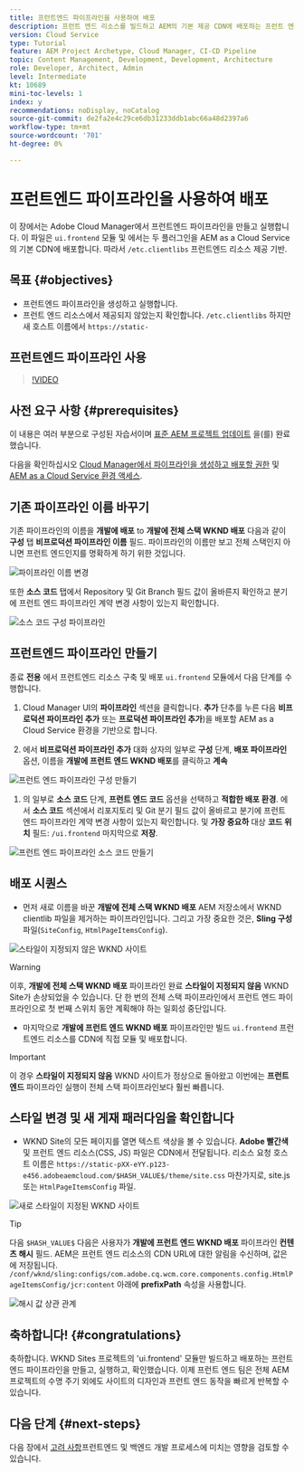 ```yaml
---
title: 프런트엔드 파이프라인을 사용하여 배포
description: 프런트 엔드 리소스를 빌드하고 AEM의 기본 제공 CDN에 배포하는 프런트 엔드 파이프라인을 만들고 실행하는 방법을 as a Cloud Service으로 알아봅니다.
version: Cloud Service
type: Tutorial
feature: AEM Project Archetype, Cloud Manager, CI-CD Pipeline
topic: Content Management, Development, Development, Architecture
role: Developer, Architect, Admin
level: Intermediate
kt: 10689
mini-toc-levels: 1
index: y
recommendations: noDisplay, noCatalog
source-git-commit: de2fa2e4c29ce6db31233ddb1abc66a48d2397a6
workflow-type: tm+mt
source-wordcount: '701'
ht-degree: 0%

---
```



# 프런트엔드 파이프라인을 사용하여 배포

이 장에서는 Adobe Cloud Manager에서 프런트엔드 파이프라인을 만들고 실행합니다. 이 파일은 `ui.frontend` 모듈 및 에서는 두 플러그인을 AEM as a Cloud Service의 기본 CDN에 배포합니다. 따라서  `/etc.clientlibs` 프런트엔드 리소스 제공 기반.


## 목표 {#objectives}

* 프런트엔드 파이프라인을 생성하고 실행합니다.
* 프런트 엔드 리소스에서 제공되지 않았는지 확인합니다. `/etc.clientlibs` 하지만 새 호스트 이름에서 `https://static-`

## 프런트엔드 파이프라인 사용

>[!VIDEO](https://video.tv.adobe.com/v/3409420/)

## 사전 요구 사항 {#prerequisites}

이 내용은 여러 부분으로 구성된 자습서이며 [표준 AEM 프로젝트 업데이트](./update-project.md) 을(를) 완료했습니다.

다음을 확인하십시오 [Cloud Manager에서 파이프라인을 생성하고 배포할 권한](https://experienceleague.adobe.com/docs/experience-manager-cloud-manager/content/requirements/users-and-roles.html?lang=en#role-definitions) 및 [AEM as a Cloud Service 환경 액세스](https://experienceleague.adobe.com/docs/experience-manager-cloud-service/content/implementing/using-cloud-manager/manage-environments.html).

## 기존 파이프라인 이름 바꾸기

기존 파이프라인의 이름을 __개발에 배포__ to  __개발에 전체 스택 WKND 배포__ 다음과 같이 __구성__ 탭 __비프로덕션 파이프라인 이름__ 필드. 파이프라인의 이름만 보고 전체 스택인지 아니면 프런트 엔드인지를 명확하게 하기 위한 것입니다.

![파이프라인 이름 변경](assets/fullstack-wknd-deploy-dev-pipeline.png)


또한 __소스 코드__ 탭에서 Repository 및 Git Branch 필드 값이 올바른지 확인하고 분기에 프런트 엔드 파이프라인 계약 변경 사항이 있는지 확인합니다.

![소스 코드 구성 파이프라인](assets/fullstack-wknd-source-code-config.png)


## 프런트엔드 파이프라인 만들기

종료 __전용__ 에서 프런트엔드 리소스 구축 및 배포 `ui.frontend` 모듈에서 다음 단계를 수행합니다.

1. Cloud Manager UI의 __파이프라인__ 섹션을 클릭합니다. __추가__ 단추를 누른 다음 __비프로덕션 파이프라인 추가__ 또는 __프로덕션 파이프라인 추가__)을 배포할 AEM as a Cloud Service 환경을 기반으로 합니다.

1. 에서 __비프로덕션 파이프라인 추가__ 대화 상자의 일부로 __구성__ 단계, __배포 파이프라인__ 옵션, 이름을 __개발에 프런트 엔드 WKND 배포__&#x200B;를 클릭하고 __계속__

![프런트 엔드 파이프라인 구성 만들기](assets/create-frontend-pipeline-configs.png)

1. 의 일부로 __소스 코드__ 단계, __프런트 엔드 코드__ 옵션을 선택하고 __적합한 배포 환경__. 에서 __소스 코드__ 섹션에서 리포지토리 및 Git 분기 필드 값이 올바르고 분기에 프런트 엔드 파이프라인 계약 변경 사항이 있는지 확인합니다.
및 __가장 중요하__ 대상 __코드 위치__ 필드: `/ui.frontend` 마지막으로 __저장__.

![프런트 엔드 파이프라인 소스 코드 만들기](assets/create-frontend-pipeline-source-code.png)


## 배포 시퀀스

* 먼저 새로 이름을 바꾼 __개발에 전체 스택 WKND 배포__ AEM 저장소에서 WKND clientlib 파일을 제거하는 파이프라인입니다. 그리고 가장 중요한 것은, __Sling 구성__ 파일(`SiteConfig`, `HtmlPageItemsConfig`).

![스타일이 지정되지 않은 WKND 사이트](assets/unstyled-wknd-site.png)

>[!WARNING]
>
>이후, __개발에 전체 스택 WKND 배포__ 파이프라인 완료 __스타일이 지정되지 않음__ WKND Site가 손상되었을 수 있습니다. 단 한 번의 전체 스택 파이프라인에서 프런트 엔드 파이프라인으로 첫 번째 스위치 동안 계획해야 하는 일회성 중단입니다.


* 마지막으로 __개발에 프런트 엔드 WKND 배포__ 파이프라인만 빌드 `ui.frontend` 프런트엔드 리소스를 CDN에 직접 모듈 및 배포합니다.

>[!IMPORTANT]
>
>이 경우 __스타일이 지정되지 않음__ WKND 사이트가 정상으로 돌아왔고 이번에는 __프런트엔드__ 파이프라인 실행이 전체 스택 파이프라인보다 훨씬 빠릅니다.

## 스타일 변경 및 새 게재 패러다임을 확인합니다

* WKND Site의 모든 페이지를 열면 텍스트 색상을 볼 수 있습니다. __Adobe 빨간색__ 및 프런트 엔드 리소스(CSS, JS) 파일은 CDN에서 전달됩니다. 리소스 요청 호스트 이름은 `https://static-pXX-eYY.p123-e456.adobeaemcloud.com/$HASH_VALUE$/theme/site.css` 마찬가지로, site.js 또는 `HtmlPageItemsConfig` 파일.


![새로 스타일이 지정된 WKND 사이트](assets/newly-styled-wknd-site.png)



>[!TIP]
>
>다음 `$HASH_VALUE$` 다음은 사용자가 __개발에 프런트 엔드 WKND 배포__  파이프라인 __컨텐츠 해시__ 필드. AEM은 프런트 엔드 리소스의 CDN URL에 대한 알림을 수신하며, 값은 에 저장됩니다. `/conf/wknd/sling:configs/com.adobe.cq.wcm.core.components.config.HtmlPageItemsConfig/jcr:content` 아래에 __prefixPath__ 속성을 사용합니다.


![해시 값 상관 관계](assets/hash-value-correlartion.png)



## 축하합니다! {#congratulations}

축하합니다. WKND Sites 프로젝트의 &#39;ui.frontend&#39; 모듈만 빌드하고 배포하는 프런트 엔드 파이프라인을 만들고, 실행하고, 확인했습니다. 이제 프런트 엔드 팀은 전체 AEM 프로젝트의 수명 주기 외에도 사이트의 디자인과 프런트 엔드 동작을 빠르게 반복할 수 있습니다.

## 다음 단계 {#next-steps}

다음 장에서 [고려 사항](considerations.md)프런트엔드 및 백엔드 개발 프로세스에 미치는 영향을 검토할 수 있습니다.
